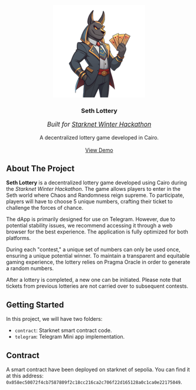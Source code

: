 <a id="readme-top"></a>

<!-- PROJECT LOGO -->
<br />
<div align="center">
  <a href="https://github.com/RegisGraptin/StarknetLottery">
    <img src="./egyptian_god.svg" alt="Logo" width="250" height="250">
  </a>

<h3 align="center">Seth Lottery</h3>
<p align="center" style="font-style: italic; font-size: 1.2em;">Built for <a href="https://app.buidlbox.io/starknet/starknet-winter">Starknet Winter Hackathon</a></p>
  <p align="center">
    A decentralized lottery game developed in Cairo.
    <br />
    <br />
    <a href="https://github.com/RegisGraptin/StarknetLottery">View Demo</a>
  </p>
</div>


## About The Project

**Seth Lottery** is a decentralized lottery game developed using Cairo during the *Starknet Winter Hackathon*. The game allows players to enter in the Seth world where Chaos and Randomness reign supreme. To participate, players will have to choose 5 unique numbers, crafting their ticket to challenge the forces of chance.

The dApp is primarily designed for use on Telegram. However, due to potential stability issues, we recommend accessing it through a web browser for the best experience. The application is fully optimized for both platforms.

During each "contest," a unique set of numbers can only be used once, ensuring a unique potential winner. To maintain a transparent and equitable gaming experience, the lottery relies on Pragma Oracle in order to generate a random numbers.

After a lottery is completed, a new one can be initiated. Please note that tickets from previous lotteries are not carried over to subsequent contests.

## Getting Started

In this project, we will have two folders:

- `contract`: Starknet smart contract code.
- `telegram`: Telegram Mini app implementation.


## Contract


A smart contract have been deployed on starknet of sepolia. You can find it at this address: `0x058ec50072f4cb7587809f2c18cc216ca2c706f22d165128a0c1ca0e22175049`.

